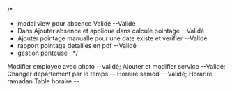 /*
- modal view pour absence Validé --Validé
- Dans Ajouter absence et applique dans calcule pointage --Validé
- Ajouter pointage manualle pour une date existe et verifier --Validé
- rapport pointage  detailles en pdf --Validé
- gestion ponteuse ;
*/





Modifier employee avec photo             --validé;
Ajouter et modifier service              --Validé;
Changer departement par le temps         --
Horaire samedi                           --Validé;
Horarire ramadan    Table horaire                      -- 